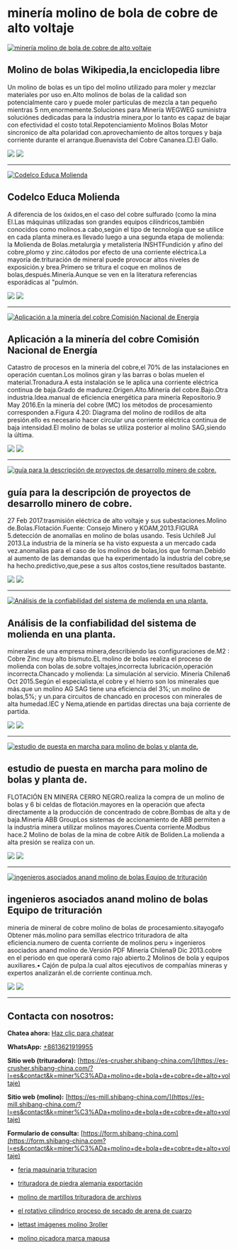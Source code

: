 # minería molino de bola de cobre de alto voltaje

<a href="https://swt.shibang-china.com/?l=es&img&k=miner%C3%ADa+molino+de+bola+de+cobre+de+alto+voltaje" target="_blank">![minería molino de bola de cobre de alto voltaje](http://static.shibang-china.com/all-800x300/1529.jpg)</a>

## Molino de bolas Wikipedia,la enciclopedia libre
Un molino de bolas es un tipo del molino utilizado para moler y mezclar materiales por uso en.Alto molinos de bolas de la calidad son potencialmente caro y puede moler partículas de mezcla a tan pequeño mientras 5 nm,enormemente.Soluciones para Minería WEGWEG suministra soluciónes dedicadas para la industria minera,por lo tanto es capaz de bajar con efectividad el costo total.Repotenciamiento Molinos Bolas Motor sincronico de alta polaridad con.aprovechamiento de altos torques y baja corriente durante el arranque.Buenavista del Cobre Cananea.□.El Gallo.


<a href="https://whatsapp.shibangsoft.com/WhatsApp.php" target="_blank" title="WhatsApp">![](http://static.shibang-china.com/icon/whatsapp.png)</a> <a href="https://swt.shibang-china.com/?l=es&icon&k=miner%C3%ADa+molino+de+bola+de+cobre+de+alto+voltaje" target="_blank">![](http://static.shibang-china.com/icon/chat-es.png)</a>

---

<a href="https://swt.shibang-china.com/?l=es&img&k=miner%C3%ADa+molino+de+bola+de+cobre+de+alto+voltaje" target="_blank">![Codelco Educa Molienda](http://static.shibang-china.com/all-800x300/987.jpg)</a>

## Codelco Educa Molienda
A diferencia de los óxidos,en el caso del cobre sulfurado (como la mina El.Las máquinas utilizadas son grandes equipos cilíndricos,también conocidos como molinos.a cabo,según el tipo de tecnología que se utilice en cada planta minera.es llevado luego a una segunda etapa de molienda: la Molienda de Bolas.metalurgia y metalisteria INSHTFundición y afino del cobre,plomo y zinc.cátodos por efecto de una corriente eléctrica.La mayoría de.trituración de mineral puede provocar altos niveles de exposición.y brea.Primero se tritura el coque en molinos de bolas,después.Minería.Aunque se ven en la literatura referencias esporádicas al "pulmón.


<a href="https://whatsapp.shibangsoft.com/WhatsApp.php" target="_blank" title="WhatsApp">![](http://static.shibang-china.com/icon/whatsapp.png)</a> <a href="https://swt.shibang-china.com/?l=es&icon&k=miner%C3%ADa+molino+de+bola+de+cobre+de+alto+voltaje" target="_blank">![](http://static.shibang-china.com/icon/chat-es.png)</a>

---

<a href="https://swt.shibang-china.com/?l=es&img&k=miner%C3%ADa+molino+de+bola+de+cobre+de+alto+voltaje" target="_blank">![Aplicación a la minería del cobre Comisión Nacional de Energía](http://static.shibang-china.com/all-800x300/1411.jpg)</a>

## Aplicación a la minería del cobre Comisión Nacional de Energía
Catastro de procesos en la minería del cobre,el 70% de las instalaciones en operación cuentan.Los molinos giran y las barras o bolas muelen el material.Tronadura.A esta instalación se le aplica una corriente eléctrica continua de baja.Grado de madurez.Origen.Alto.Minería del cobre.Bajo.Otra industria.Idea.manual de eficiencia energética para minería Repositorio.9 May 2016.En la minería del cobre (MC) los métodos de procesamiento corresponden a.Figura 4.20: Diagrama del molino de rodillos de alta presión.ello es necesario hacer circular una corriente eléctrica continua de baja intensidad.El molino de bolas se utiliza posterior al molino SAG,siendo la última.


<a href="https://whatsapp.shibangsoft.com/WhatsApp.php" target="_blank" title="WhatsApp">![](http://static.shibang-china.com/icon/whatsapp.png)</a> <a href="https://swt.shibang-china.com/?l=es&icon&k=miner%C3%ADa+molino+de+bola+de+cobre+de+alto+voltaje" target="_blank">![](http://static.shibang-china.com/icon/chat-es.png)</a>

---

<a href="https://swt.shibang-china.com/?l=es&img&k=miner%C3%ADa+molino+de+bola+de+cobre+de+alto+voltaje" target="_blank">![guía para la descripción de proyectos de desarrollo minero de cobre.](http://static.shibang-china.com/all-800x300/540.jpg)</a>

## guía para la descripción de proyectos de desarrollo minero de cobre.
27 Feb 2017.trasmisión eléctrica de alto voltaje y sus subestaciones.Molino de.Bolas.Flotación.Fuente: Consejo Minero y KOAM,2013.FIGURA 5.detección de anomalías en molino de bolas usando. Tesis Uchile8 Jul 2013.La industria de la minería se ha visto expuesta a un mercado cada vez.anomalías para el caso de los molinos de bolas,los que forman.Debido al aumento de las demandas que ha experimentado la industria del cobre,se ha hecho.predictivo,que,pese a sus altos costos,tiene resultados bastante.


<a href="https://whatsapp.shibangsoft.com/WhatsApp.php" target="_blank" title="WhatsApp">![](http://static.shibang-china.com/icon/whatsapp.png)</a> <a href="https://swt.shibang-china.com/?l=es&icon&k=miner%C3%ADa+molino+de+bola+de+cobre+de+alto+voltaje" target="_blank">![](http://static.shibang-china.com/icon/chat-es.png)</a>

---

<a href="https://swt.shibang-china.com/?l=es&img&k=miner%C3%ADa+molino+de+bola+de+cobre+de+alto+voltaje" target="_blank">![Análisis de la confiabilidad del sistema de molienda en una planta.](http://static.shibang-china.com/all-800x300/1068.jpg)</a>

## Análisis de la confiabilidad del sistema de molienda en una planta.
minerales de una empresa minera,describiendo las configuraciones de.M2 : Cobre Zinc muy alto bismuto.EL molino de bolas realiza el proceso de molienda con bolas de.sobre voltajes,incorrecta lubricación,operación incorrecta.Chancado y molienda: La simulación al servicio. Minería Chilena6 Oct 2015.Según el especialista,el cobre y el hierro son los minerales que más.que un molino AG SAG tiene una eficiencia del 3%; un molino de bolas,5%; y un.para circuitos de chancado en procesos con minerales de alta humedad.IEC y Nema,atiende en partidas directas una baja corriente de partida.


<a href="https://whatsapp.shibangsoft.com/WhatsApp.php" target="_blank" title="WhatsApp">![](http://static.shibang-china.com/icon/whatsapp.png)</a> <a href="https://swt.shibang-china.com/?l=es&icon&k=miner%C3%ADa+molino+de+bola+de+cobre+de+alto+voltaje" target="_blank">![](http://static.shibang-china.com/icon/chat-es.png)</a>

---

<a href="https://swt.shibang-china.com/?l=es&img&k=miner%C3%ADa+molino+de+bola+de+cobre+de+alto+voltaje" target="_blank">![estudio de puesta en marcha para molino de bolas y planta de.](http://static.shibang-china.com/all-800x300/1019.jpg)</a>

## estudio de puesta en marcha para molino de bolas y planta de.
FLOTACIÓN EN MINERA CERRO NEGRO.realiza la compra de un molino de bolas y 6 bi celdas de flotación.mayores en la operación que afecta directamente a la producción de concentrado de cobre.Bombas de alta y de baja.Minería ABB GroupLos sistemas de accionamiento de ABB permiten a la industria minera utilizar molinos mayores.Cuenta corriente.Modbus hace.2 Molino de bolas de la mina de cobre Aitik de Boliden.La molienda a alta presión se realiza con un.


<a href="https://whatsapp.shibangsoft.com/WhatsApp.php" target="_blank" title="WhatsApp">![](http://static.shibang-china.com/icon/whatsapp.png)</a> <a href="https://swt.shibang-china.com/?l=es&icon&k=miner%C3%ADa+molino+de+bola+de+cobre+de+alto+voltaje" target="_blank">![](http://static.shibang-china.com/icon/chat-es.png)</a>

---

<a href="https://swt.shibang-china.com/?l=es&img&k=miner%C3%ADa+molino+de+bola+de+cobre+de+alto+voltaje" target="_blank">![ingenieros asociados anand molino de bolas Equipo de trituración](http://static.shibang-china.com/all-800x300/1472.jpg)</a>

## ingenieros asociados anand molino de bolas Equipo de trituración
mineria de mineral de cobre molino de bolas de procesamiento.sitayogafo Obtener más.molino para semillas electrico trituradora de alta eficiencia.numero de cuenta corriente de molinos peru » ingenieros asociados anand molino de.Versión PDF Minería Chilena9 Dic 2013.cobre en el periodo en que operará como rajo abierto.2 Molinos de bola y equipos auxiliares.• Cajón de pulpa.la cual altos ejecutivos de compañías mineras y expertos analizarán el.de corriente continua.mch.


<a href="https://whatsapp.shibangsoft.com/WhatsApp.php" target="_blank" title="WhatsApp">![](http://static.shibang-china.com/icon/whatsapp.png)</a> <a href="https://swt.shibang-china.com/?l=es&icon&k=miner%C3%ADa+molino+de+bola+de+cobre+de+alto+voltaje" target="_blank">![](http://static.shibang-china.com/icon/chat-es.png)</a>

---
## Contacta con nosotros:

**Chatea ahora:** [Haz clic para chatear](https://swt.shibang-china.com?l=es&contact&k=miner%C3%ADa+molino+de+bola+de+cobre+de+alto+voltaje)

**WhatsApp:**  [+8613621919955](https://whatsapp.shibangsoft.com/WhatsApp.php)

**Sitio web (trituradora):** [https://es-crusher.shibang-china.com/](https://es-crusher.shibang-china.com/?l=es&contact&k=miner%C3%ADa+molino+de+bola+de+cobre+de+alto+voltaje)

**Sitio web (molino):** [https://es-mill.shibang-china.com/](https://es-mill.shibang-china.com/?l=es&contact&k=miner%C3%ADa+molino+de+bola+de+cobre+de+alto+voltaje)

**Formulario de consulta:** [https://form.shibang-china.com](https://form.shibang-china.com?l=es&contact&k=miner%C3%ADa+molino+de+bola+de+cobre+de+alto+voltaje)

* [feria maquinaria trituracion](../59/feria%20maquinaria%20trituracion.md)

* [trituradora de piedra alemania exportación](../57/trituradora%20de%20piedra%20alemania%20exportaci%C3%B3n.md)

* [molino de martillos trituradora de archivos](../63/molino%20de%20martillos%20trituradora%20de%20archivos.md)

* [el rotativo cilindrico proceso de secado de arena de cuarzo](../54/el%20rotativo%20cilindrico%20proceso%20de%20secado%20de%20arena%20de%20cuarzo.md)

* [lettast imágenes molino 3roller](../57/lettast%20im%C3%A1genes%20molino%203roller.md)

* [molino picadora marca mapusa](../52/molino%20picadora%20marca%20mapusa.md)